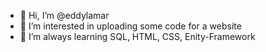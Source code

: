 - 👋 Hi, I’m @eddylamar
- 👀 I’m interested in uploading some code for a website
- 🌱 I’m always learning SQL, HTML, CSS, Enity-Framework


<!---
eddylamar/eddylamar is a ✨ special ✨ repository because its `README.md` (this file) appears on your GitHub profile.
You can click the Preview link to take a look at your changes.
--->
